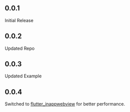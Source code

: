 ## 0.0.1
Initial Release

## 0.0.2
Updated Repo

## 0.0.3
Updated Example

## 0.0.4
Switched to [flutter_inappwebview](https://pub.dev/packages/flutter_inappwebview) for better performance.
